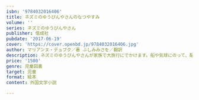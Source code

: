 ```yaml
---
isbn: '9784032016406'
title: ネズミのゆうびんやさんのなつやすみ
volume: ''
series: ネズミのゆうびんやさん
publisher: 偕成社
pubdate: '2017-06-19'
cover: 'https://cover.openbd.jp/9784032016406.jpg'
author: マリアンヌ・デュブク／著 ふしみみさを／翻訳
description: ネズミのゆうびんやさんが家族で大旅行にでかけます。船や気球にのって、配達しながら世界をぐるっとひとめぐり！
price: '1500'
genre: 児童図書
target: 児童
format: 絵本
content: 外国文学小説

---
```

